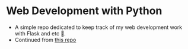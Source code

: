 # Web Development with Python
- A simple repo dedicated to keep track of my web development work with Flask and etc 🚀.
- Continued from [this repo](https://github.com/Damsith-LK/Udemy-Projects-Python-2)
